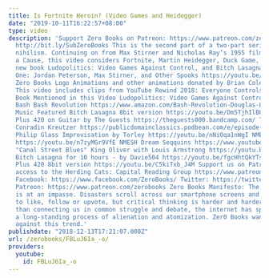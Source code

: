 ```yaml
---
title: Is Fortnite Heroin? (Video Games and Heidegger)
date: "2019-10-11T16:22:57+08:00"
type: video
description: 'Support Zero Books on Patreon: https://www.patreon.com/zerobooks Subscribe:
  http://bit.ly/SubZeroBooks This is the second part of a two-part series on postmodern
  nihilism. Continuing on from Max Stirner and Nicholas Ray’s 1955 film Rebel Without
  a Cause, this video considers Fortnite, Martin Heidegger, Duck Game, Liam Mitchell’s
  new book Ludopolitics: Video Games Against Control, and Bitch Lasagna. Watch Part
  One: Jordan Peterson, Max Stirner, and Other Spooks https://youtu.be/7Z57w_DHpEo
  Zero Books Logo Animations and other animations donated by Brian Cole https://www.instagram.com/robotbloodco/
  This video includes clips from YouTube Rewind 2018: Everyone Controls Rewind https://youtu.be/YbJOTdZBX1g
  Book Mentioned in this Video Ludopolitics: Video Games Against Control https://www.amazon.com/Ludopolitics-Videogames-against-Liam-Mitchell/dp/1785354884
  Bash Bash Revolution https://www.amazon.com/Bash-Revolution-Douglas-Lain/dp/1597809160
  Music Featured Bitch Lasagna 8bit version https://youtu.be/Dm5TjhIlB8A Macintosh
  Plus 420 on Guitar by The Guests https://theguests000.bandcamp.com/ The Music of
  Conradin Kreutzer https://publicdomainclassics.podbean.com/e/episode-15-music-of-conradin-kreutzer/
  Philip Glass Improvisation by Torley https://youtu.be/nNiOqa1nWgI NMESH Warpzone
  https://youtu.be/n7zyMGr9VfE NMESH Dream Seqquins https://www.youtube.com/watch?v=pa4hOFVGHIA
  "Canal Street Blues" King Oliver with Louis Armstrong https://youtu.be/B8iGDz1U58M
  Bitch Lasagna for 10 hours - by Davie504 https://youtu.be/fgcHhtQkYTs Macintosh
  Plus 420 8bit version https://youtu.be/C5kiTxb_J4M Support us on Patreon and get
  access to the Herding Cats: Capital Reading Group https://www.patreon.com/zerobooks
  Facebook: https://www.facebook.com/ZeroBooks/ Twitter: https://twitter.com/zer0books
  Patreon: https://www.patreon.com/zerobooks Zero Books Manifesto: The modern world
  is at an impasse. Disasters scroll across our smartphone screens and we’re invited
  to like, follow or upvote, but critical thinking is harder and harder to find. Rather
  than connecting us in common struggle and debate, the internet has sped up and deepened
  a long-standing process of alienation and atomization. Zer0 Books wants to work
  against this trend.'
publishdate: "2018-12-13T17:21:07.000Z"
url: /zerobooks/FBLuJ6Ia_-o/
providers:
  youtube:
    id: FBLuJ6Ia_-o
---
```


